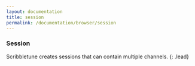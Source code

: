 ```yaml
---
layout: documentation
title: session
permalink: /documentation/browser/session
---
```


### Session
Scribbletune creates sessions that can contain multiple channels.
{: .lead}